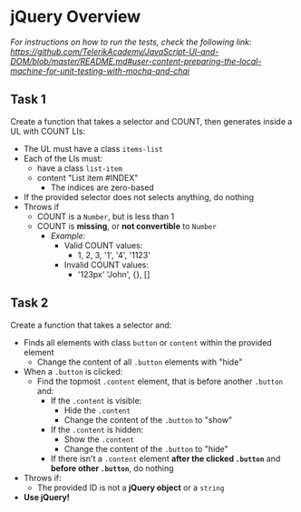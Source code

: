 # jQuery Overview
_For instructions on how to run the tests, check the following link:
https://github.com/TelerikAcademy/JavaScript-UI-and-DOM/blob/master/README.md#user-content-preparing-the-local-machine-for-unit-testing-with-mocha-and-chai_

## Task 1
Create a function that takes a selector and COUNT, then generates inside a UL with COUNT LIs:
  * The UL must have a class `items-list`
  * Each of the LIs must:
    * have a class `list-item`
    * content "List item #INDEX"
      * The indices are zero-based
  * If the provided selector does not selects anything, do nothing
  * Throws if
    * COUNT is a `Number`, but is less than 1
    * COUNT is **missing**, or **not convertible** to `Number`
      * _Example:_
        * Valid COUNT values:
          * 1, 2, 3, '1', '4', '1123'
        * Invalid COUNT values:
          * '123px' 'John', {}, []

## Task 2
Create a function that takes a selector and:
  * Finds all elements with class `button` or `content` within the provided element
    * Change the content of all `.button` elements with "hide"
  * When a `.button` is clicked:
    * Find the topmost `.content` element, that is before another `.button` and:
      * If the `.content` is visible:
        * Hide the `.content`
        * Change the content of the `.button` to "show"
      * If the `.content` is hidden:
        * Show the `.content`
        * Change the content of the `.button` to "hide"
      * If there isn't a `.content` element **after the clicked `.button`** and **before other `.button`**, do nothing
  * Throws if:
    * The provided ID is not a **jQuery object** or a `string`
  * **Use jQuery!**
